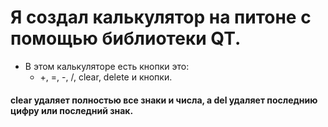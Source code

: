 # Я создал калькулятор на питоне с помощью библиотеки QT.
- В этом калькуляторе есть кнопки это: 
  - +, =, -, /, clear, delete и кнопки.
#### clear удаляет полностью все знаки и числа, а del удаляет последнию цифру или последний знак.
